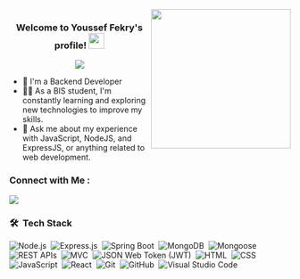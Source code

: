 
<img width="250" align="right" src="https://c.tenor.com/_DOBjnGspYAAAAAM/code-coding.gif">

<h3 align="center">
  Welcome to Youssef Fekry's profile!
  <img src="https://media.giphy.com/media/hvRJCLFzcasrR4ia7z/giphy.gif" width="28">
</h3>

<!-- Typing SVG by DenverCoder1 - https://github.com/DenverCoder1/readme-typing-svg -->
<p align="center">
  <a href="https://github.com/DenverCoder1/readme-typing-svg"><img src="https://readme-typing-svg.herokuapp.com/?lines=Backend%20Developer;Always%20learning%20new%20things&font=Fira%20Code&center=true&width=440&height=45&color=f75c7e&vCenter=true&size=22"></a>
</p> 

- 🏢 I'm a Backend Developer 
- 👨‍💻 As a BIS student, I'm constantly learning and exploring new technologies to improve my skills.
- 💬 Ask me about my experience with JavaScript, NodeJS, and ExpressJS, or anything related to web development.



### Connect with Me :

<a href="https://www.linkedin.com/in/yossif-fekry/" target="_blank"><img src="https://img.shields.io/badge/-Youssef%20Fekry-0077B5?style=for-the-badge&logo=Linkedin&logoColor=white"/></a>

### 🛠 &nbsp;Tech Stack
![Node.js](https://img.shields.io/badge/Node.js-05122A?style=flat&logo=node.js)&nbsp;
![Express.js](https://img.shields.io/badge/Express.js-05122A?style=flat&logo=express)&nbsp;
![Spring Boot](https://img.shields.io/badge/-Spring%20Boot-05122A?style=flat&logo=spring-boot)&nbsp;
![MongoDB](https://img.shields.io/badge/-MongoDB-05122A?style=flat&logo=mongodb)&nbsp;
![Mongoose](https://img.shields.io/badge/-Mongoose-05122A?style=flat&logo=mongoose)&nbsp;
![REST APIs](https://img.shields.io/badge/-REST%20APIs-05122A?style=flat&logo=rest-api)&nbsp;
![MVC](https://img.shields.io/badge/-MVC-05122A?style=flat&logo=mvc)&nbsp;
![JSON Web Token (JWT)](https://img.shields.io/badge/-JWT-05122A?style=flat&logo=json-web-tokens)&nbsp;
![HTML](https://img.shields.io/badge/-HTML-05122A?style=flat&logo=html5)&nbsp;
![CSS](https://img.shields.io/badge/-CSS-05122A?style=flat&logo=css3)&nbsp;
![JavaScript](https://img.shields.io/badge/-JavaScript-05122A?style=flat&logo=javascript)&nbsp;
![React](https://img.shields.io/badge/-React-05122A?style=flat&logo=react)&nbsp;
![Git](https://img.shields.io/badge/-Git-05122A?style=flat&logo=git)&nbsp;
![GitHub](https://img.shields.io/badge/-GitHub-05122A?style=flat&logo=github)&nbsp;
![Visual Studio Code](https://img.shields.io/badge/-Visual%20Studio%20Code-05122A?style=flat&logo=visual-studio-code&logoColor=007ACC)&nbsp;




